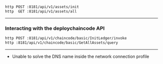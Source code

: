 ```bash
http POST :8181/api/v1/assets/init
http  GET :8181/api/v1/assets/all
```

*** 
### Interacting with the deploychaincode API
```bash
http POST :8181/api/v1/chaincode/basic/InitLedger/invoke 
http :8181/api/v1/chaincode/basic/GetAllAssets/query
```

*** 
* Unable to solve the DNS name inside the network connection profile 
